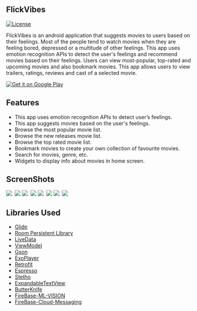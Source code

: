 ## FlickVibes
[![License](https://img.shields.io/badge/License-Apache%202.0-blue.svg)](https://opensource.org/licenses/Apache-2.0)

FlickVibes is an android application that suggests movies to users based on their feelings. Most of the people tend to watch movies when they are feeling bored, depressed or a multitude of other feelings. This app uses emotion recognition APIs to detect the user's feelings and recommend movies based on their feelings. Users can view most-popular, top-rated and upcoming movies and also bookmark movies. This app allows users to view trailers, ratings, reviews and cast of a selected movie.

<a href='https://play.google.com/store/apps/details?id=com.nirmal.jeffrey.flickvibes&pcampaignid=MKT-Other-global-all-co-prtnr-py-PartBadge-Mar2515-1'><img alt='Get it on Google Play' src='https://play.google.com/intl/en_us/badges/images/generic/en_badge_web_generic.png'/></a>
## Features
* This app uses emotion recognition APIs to detect user’s feelings.
* This app suggests movies based on the user's feelings.
* Browse the most popular movie list.
* Browse the new releases movie list.
* Browse the top rated movie list.
* Bookmark movies to create your own collection of favourite movies.
* Search for movies, genre, etc.
* Widgets to display info about movies in home screen.

## ScreenShots
<img src="./Design/mockups/1.png">&ensp;<img src="./Design/mockups/2.png">
<img src="./Design/mockups/3.png">&ensp;<img src="./Design/mockups/4.png">
<img src="./Design/mockups/5.png">&ensp;<img src="./Design/mockups/6.png">
<img src="./Design/mockups/7.png">&ensp;<img src="./Design/mockups/8.png">


## Libraries Used

* [Glide](https://bumptech.github.io/glide/)
* [Room Persistent Library](https://developer.android.com/topic/libraries/architecture/room)
* [LiveData](https://developer.android.com/topic/libraries/architecture/livedata)
* [ViewModel](https://developer.android.com/topic/libraries/architecture/viewmodel)
* [Gson](https://github.com/google/gson/)
* [ExoPlayer](https://github.com/google/ExoPlayer/)
* [Retrofit](https://square.github.io/retrofit/)
* [Espresso](https://developer.android.com/training/testing/espresso)
* [Stetho](http://facebook.github.io/stetho/)
* [ExpandableTextView](https://github.com/Blogcat/Android-ExpandableTextView)
* [ButterKnife](http://jakewharton.github.io/butterknife/)
* [FireBase-ML-VISION](https://firebase.google.com/docs/ml-kit)
* [FireBase-Cloud-Messaging](https://firebase.google.com/docs/cloud-messaging)



